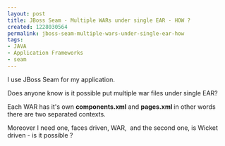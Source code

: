 ```yaml
---
layout: post
title: JBoss Seam - Multiple WARs under single EAR - HOW ?
created: 1228030564
permalink: jboss-seam-multiple-wars-under-single-ear-how
tags:
- JAVA
- Application Frameworks
- seam
---
```

<p>I use JBoss Seam for my application.</p><p>Does anyone know is it possible put multiple war files under single EAR?</p><p>Each WAR has it's own <strong>components.xml</strong> and <strong>pages.xml</strong><strong> </strong>in other words there are two separated contexts.</p><p>Moreover I need one, faces driven, WAR,&nbsp; and the second one, is Wicket driven - is it possible ?</p>
